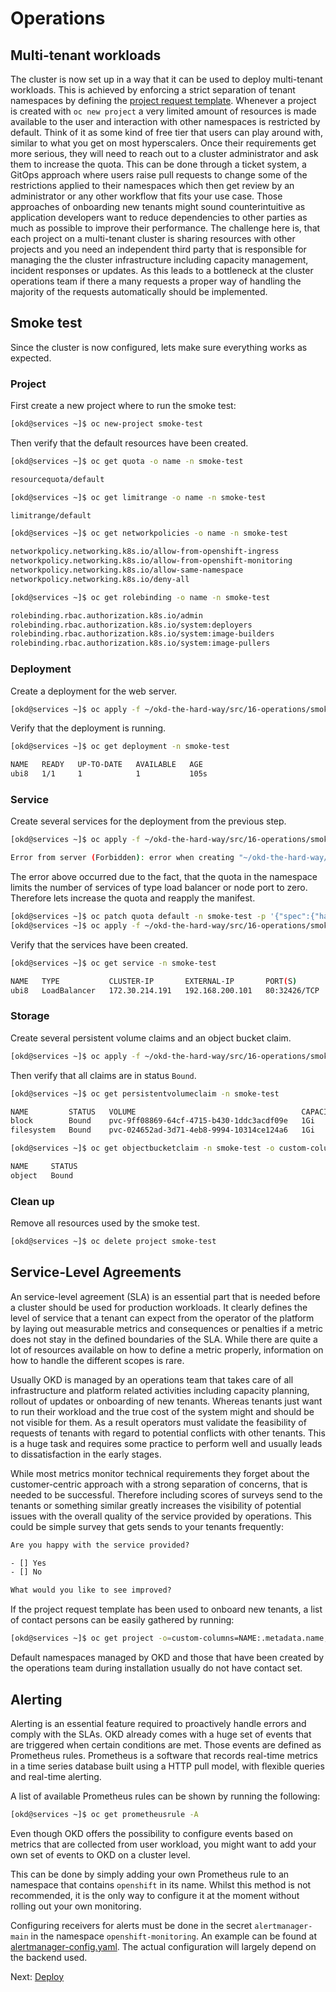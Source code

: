 # Operations

## Multi-tenant workloads

The cluster is now set up in a way that it can be used to deploy multi-tenant
workloads. This is achieved by enforcing a strict separation of tenant
namespaces by defining the [project request
template](../src/11-permissions/project-request-template.yaml). Whenever a
project is created with `oc new project` a very limited amount of resources is
made available to the user and interaction with other namespaces is restricted
by default. Think of it as some kind of free tier that users can play around
with, similar to what you get on most hyperscalers. Once their requirements get
more serious, they will need to reach out to a cluster administrator and ask
them to increase the quota. This can be done through a ticket system, a GitOps
approach where users raise pull requests to change some of the restrictions
applied to their namespaces which then get review by an administrator or any
other workflow that fits your use case. Those approaches of onboarding new
tenants might sound counterintuitive as application developers want to reduce
dependencies to other parties as much as possible to improve their performance.
The challenge here is, that each project on a multi-tenant cluster is sharing
resources with other projects and you need an independent third party that is
responsible for managing the the cluster infrastructure including capacity
management, incident responses or updates. As this leads to a bottleneck at the
cluster operations team if there a many requests a proper way of handling the
majority of the requests automatically should be implemented.

## Smoke test

Since the cluster is now configured, lets make sure everything works as
expected.

### Project

First create a new project where to run the smoke test:

```bash
[okd@services ~]$ oc new-project smoke-test
```

Then verify that the default resources have been created.

```bash
[okd@services ~]$ oc get quota -o name -n smoke-test

resourcequota/default

[okd@services ~]$ oc get limitrange -o name -n smoke-test

limitrange/default

[okd@services ~]$ oc get networkpolicies -o name -n smoke-test

networkpolicy.networking.k8s.io/allow-from-openshift-ingress
networkpolicy.networking.k8s.io/allow-from-openshift-monitoring
networkpolicy.networking.k8s.io/allow-same-namespace
networkpolicy.networking.k8s.io/deny-all

[okd@services ~]$ oc get rolebinding -o name -n smoke-test

rolebinding.rbac.authorization.k8s.io/admin
rolebinding.rbac.authorization.k8s.io/system:deployers
rolebinding.rbac.authorization.k8s.io/system:image-builders
rolebinding.rbac.authorization.k8s.io/system:image-pullers
```

### Deployment

Create a deployment for the web server.

```bash
[okd@services ~]$ oc apply -f ~/okd-the-hard-way/src/16-operations/smoke-test/deployment.yaml
```

Verify that the deployment is running.

```bash
[okd@services ~]$ oc get deployment -n smoke-test

NAME   READY   UP-TO-DATE   AVAILABLE   AGE
ubi8   1/1     1            1           105s
```

### Service

Create several services for the deployment from the previous step.

```bash
[okd@services ~]$ oc apply -f ~/okd-the-hard-way/src/16-operations/smoke-test/service.yaml

Error from server (Forbidden): error when creating "~/okd-the-hard-way/src/16-operations/smoke-test/service.yaml": services "ubi8" is forbidden: exceeded quota: default, requested: services.loadbalancers=1,services.nodeports=1, used: services.loadbalancers=0,services.nodeports=0, limited: services.loadbalancers=0,services.nodeports=0
```

The error above occurred due to the fact, that the quota in the namespace limits
the number of services of type load balancer or node port to zero. Therefore
lets increase the quota and reapply the manifest.

```bash
[okd@services ~]$ oc patch quota default -n smoke-test -p '{"spec":{"hard":{"services.loadbalancers": 1, "services.nodeports": 1}}}' --type=merge
[okd@services ~]$ oc apply -f ~/okd-the-hard-way/src/16-operations/smoke-test/service.yaml
```

Verify that the services have been created.

```bash
[okd@services ~]$ oc get service -n smoke-test

NAME   TYPE           CLUSTER-IP       EXTERNAL-IP       PORT(S)        AGE
ubi8   LoadBalancer   172.30.214.191   192.168.200.101   80:32426/TCP   3s
```

### Storage

Create several persistent volume claims and an object bucket claim.

```bash
[okd@services ~]$ oc apply -f ~/okd-the-hard-way/src/16-operations/smoke-test/storage.yaml
```

Then verify that all claims are in status `Bound`.

```bash
[okd@services ~]$ oc get persistentvolumeclaim -n smoke-test

NAME         STATUS   VOLUME                                     CAPACITY   ACCESS MODES   STORAGECLASS   AGE
block        Bound    pvc-9ff08869-64cf-4715-b430-1ddc3acdf09e   1Gi        RWO            block          3m40s
filesystem   Bound    pvc-024652ad-3d71-4eb8-9994-10314ce124a6   1Gi        RWO            filesystem     4m2s

[okd@services ~]$ oc get objectbucketclaim -n smoke-test -o custom-columns=NAME:.metadata.name,STATUS:.status.phase

NAME     STATUS
object   Bound
```

### Clean up

Remove all resources used by the smoke test.

```bash
[okd@services ~]$ oc delete project smoke-test
```

## Service-Level Agreements

An service-level agreement (SLA) is an essential part that is needed before a
cluster should be used for production workloads. It clearly defines the level of
service that a tenant can expect from the operator of the platform by laying out
measurable metrics and consequences or penalties if a metric does not stay in
the defined boundaries of the SLA. While there are quite a lot of resources
available on how to define a metric properly, information on how to handle the
different scopes is rare.

Usually OKD is managed by an operations team that takes care of all
infrastructure and platform related activities including capacity planning,
rollout of updates or onboarding of new tenants. Whereas tenants just want to
run their workload and the true cost of the system might and should be not
visible for them. As a result operators must validate the feasibility of
requests of tenants with regard to potential conflicts with other tenants. This
is a huge task and requires some practice to perform well and usually leads to
dissatisfaction in the early stages.

While most metrics monitor technical requirements they forget about the
customer-centric approach with a strong separation of concerns, that is needed
to be successful. Therefore including scores of surveys send to the tenants or
something similar greatly increases the visibility of potential issues with the
overall quality of the service provided by operations. This could be simple
survey that gets sends to your tenants frequently:

```txt
Are you happy with the service provided?

- [] Yes
- [] No

What would you like to see improved?
```

If the project request template has been used to onboard new tenants, a list of
contact persons can be easily gathered by running:

```bash
[okd@services ~]$ oc get project -o=custom-columns=NAME:.metadata.name,CONTACT:.metadata.annotations.contact
```

Default namespaces managed by OKD and those that have been created by the
operations team during installation usually do not have contact set.

## Alerting

Alerting is an essential feature required to proactively handle errors and
comply with the SLAs. OKD already comes with a huge set of events that are
triggered when certain conditions are met. Those events are defined as
Prometheus rules. Prometheus is a software that records real-time metrics in a
time series database built using a HTTP pull model, with flexible queries and
real-time alerting.

A list of available Prometheus rules can be shown by running the following:

```bash
[okd@services ~]$ oc get prometheusrule -A
```

Even though OKD offers the possibility to configure events based on metrics that
are collected from user workload, you might want to add your own set of events
to OKD on a cluster level.

This can be done by simply adding your own Prometheus rule to an namespace that
contains `openshift` in its name. Whilst this method is not recommended, it is
the only way to configure it at the moment without rolling out your own
monitoring.

Configuring receivers for alerts must be done in the secret `alertmanager-main`
in the namespace `openshift-monitoring`. An example can be found at
[alertmanager-config.yaml](../src/16-operations/alerting/alertmanager-config.yaml).
The actual configuration will largely depend on the backend used.

Next: [Deploy](20-deploy.md)
